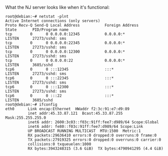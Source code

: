 What the NJ server looks like when it's functional:

    root@debian:~# netstat -plnt
    Active Internet connections (only servers)
    Proto Recv-Q Send-Q Local Address           Foreign Address         State       PID/Program name
    tcp        0      0 0.0.0.0:12345           0.0.0.0:*               LISTEN      27273/sshd: sms
    tcp        0      0 0.0.0.0:22345           0.0.0.0:*               LISTEN      27273/sshd: sms
    tcp        0      0 0.0.0.0:12300           0.0.0.0:*               LISTEN      27273/sshd: sms
    tcp        0      0 0.0.0.0:22              0.0.0.0:*               LISTEN      3685/sshd
    tcp6       0      0 :::12345                :::*                    LISTEN      27273/sshd: sms
    tcp6       0      0 :::22345                :::*                    LISTEN      27273/sshd: sms
    tcp6       0      0 :::12300                :::*                    LISTEN      27273/sshd: sms
    tcp6       0      0 :::22                   :::*                    LISTEN      3685/sshd
    root@debian:~# ifconfig
    eth0      Link encap:Ethernet  HWaddr f2:3c:91:e7:d9:89
              inet addr:45.33.87.121  Bcast:45.33.87.255  Mask:255.255.255.0
              inet6 addr: 2600:3c03::f03c:91ff:fee7:d989/64 Scope:Global
              inet6 addr: fe80::f03c:91ff:fee7:d989/64 Scope:Link
              UP BROADCAST RUNNING MULTICAST  MTU:1500  Metric:1
              RX packets:29636410 errors:0 dropped:0 overruns:0 frame:0
              TX packets:27919325 errors:0 dropped:0 overruns:0 carrier:0
              collisions:0 txqueuelen:1000
              RX bytes:3943248315 (3.6 GiB)  TX bytes:4790941295 (4.4 GiB)
